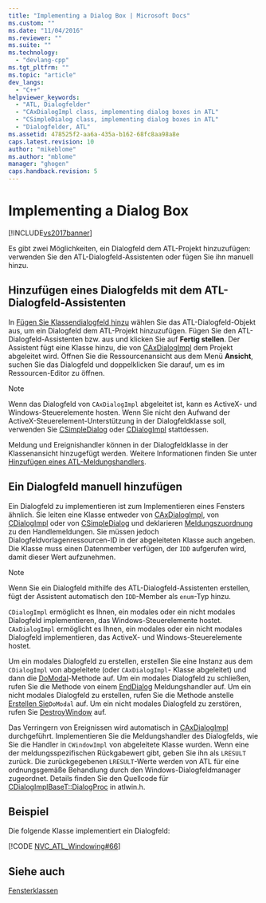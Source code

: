 ```yaml
---
title: "Implementing a Dialog Box | Microsoft Docs"
ms.custom: ""
ms.date: "11/04/2016"
ms.reviewer: ""
ms.suite: ""
ms.technology: 
  - "devlang-cpp"
ms.tgt_pltfrm: ""
ms.topic: "article"
dev_langs: 
  - "C++"
helpviewer_keywords: 
  - "ATL, Dialogfelder"
  - "CAxDialogImpl class, implementing dialog boxes in ATL"
  - "CSimpleDialog class, implementing dialog boxes in ATL"
  - "Dialogfelder, ATL"
ms.assetid: 478525f2-aa6a-435a-b162-68fc8aa98a8e
caps.latest.revision: 10
author: "mikeblome"
ms.author: "mblome"
manager: "ghogen"
caps.handback.revision: 5
---
```

# Implementing a Dialog Box
[!INCLUDE[vs2017banner](../assembler/inline/includes/vs2017banner.md)]

Es gibt zwei Möglichkeiten, ein Dialogfeld dem ATL\-Projekt hinzuzufügen: verwenden Sie den ATL\-Dialogfeld\-Assistenten oder fügen Sie ihn manuell hinzu.  
  
## Hinzufügen eines Dialogfelds mit dem ATL\-Dialogfeld\-Assistenten  
 In [Fügen Sie Klassendialogfeld hinzu](../ide/add-class-dialog-box.md) wählen Sie das ATL\-Dialogfeld\-Objekt aus, um ein Dialogfeld dem ATL\-Projekt hinzuzufügen.  Fügen Sie den ATL\-Dialogfeld\-Assistenten bzw. aus und klicken Sie auf **Fertig stellen**.  Der Assistent fügt eine Klasse hinzu, die von [CAxDialogImpl](../atl/reference/caxdialogimpl-class.md) dem Projekt abgeleitet wird.  Öffnen Sie die Ressourcenansicht aus dem Menü **Ansicht**, suchen Sie das Dialogfeld und doppelklicken Sie darauf, um es im Ressourcen\-Editor zu öffnen.  
  
> [!NOTE]
>  Wenn das Dialogfeld von `CAxDialogImpl` abgeleitet ist, kann es ActiveX\- und Windows\-Steuerelemente hosten.  Wenn Sie nicht den Aufwand der ActiveX\-Steuerelement\-Unterstützung in der Dialogfeldklasse soll, verwenden Sie [CSimpleDialog](../atl/reference/csimpledialog-class.md) oder [CDialogImpl](../atl/reference/cdialogimpl-class.md) stattdessen.  
  
 Meldung und Ereignishandler können in der Dialogfeldklasse in der Klassenansicht hinzugefügt werden.  Weitere Informationen finden Sie unter [Hinzufügen eines ATL\-Meldungshandlers](../atl/adding-an-atl-message-handler.md).  
  
## Ein Dialogfeld manuell hinzufügen  
 Ein Dialogfeld zu implementieren ist zum Implementieren eines Fensters ähnlich.  Sie leiten eine Klasse entweder von [CAxDialogImpl](../atl/reference/caxdialogimpl-class.md), von [CDialogImpl](../atl/reference/cdialogimpl-class.md) oder von [CSimpleDialog](../atl/reference/csimpledialog-class.md) und deklarieren [Meldungszuordnung](../atl/message-maps-atl.md) zu den Handlemeldungen.  Sie müssen jedoch Dialogfeldvorlagenressourcen\-ID in der abgeleiteten Klasse auch angeben.  Die Klasse muss einen Datenmember verfügen, der `IDD` aufgerufen wird, damit dieser Wert aufzunehmen.  
  
> [!NOTE]
>  Wenn Sie ein Dialogfeld mithilfe des ATL\-Dialogfeld\-Assistenten erstellen, fügt der Assistent automatisch den `IDD`\-Member als `enum`\-Typ hinzu.  
  
 `CDialogImpl` ermöglicht es Ihnen, ein modales oder ein nicht modales Dialogfeld implementieren, das Windows\-Steuerelemente hostet.  `CAxDialogImpl` ermöglicht es Ihnen, ein modales oder ein nicht modales Dialogfeld implementieren, das ActiveX\- und Windows\-Steuerelemente hostet.  
  
 Um ein modales Dialogfeld zu erstellen, erstellen Sie eine Instanz aus dem `CDialogImpl` von abgeleitete \(oder `CAxDialogImpl`\- Klasse abgeleitet\) und dann die [DoModal](../Topic/CDialogImpl::DoModal.md)\-Methode auf.  Um ein modales Dialogfeld zu schließen, rufen Sie die Methode von einem [EndDialog](../Topic/CDialogImpl::EndDialog.md) Meldungshandler auf.  Um ein nicht modales Dialogfeld zu erstellen, rufen Sie die Methode anstelle [Erstellen Sie](../Topic/CDialogImpl::Create.md)`DoModal` auf.  Um ein nicht modales Dialogfeld zu zerstören, rufen Sie [DestroyWindow](../Topic/CDialogImpl::DestroyWindow.md) auf.  
  
 Das Verringern von Ereignissen wird automatisch in [CAxDialogImpl](../atl/reference/caxdialogimpl-class.md) durchgeführt.  Implementieren Sie die Meldungshandler des Dialogfelds, wie Sie die Handler in `CWindowImpl` von abgeleitete Klasse wurden.  Wenn eine der meldungsspezifischen Rückgabewert gibt, geben Sie ihn als `LRESULT` zurück.  Die zurückgegebenen `LRESULT`\-Werte werden von ATL für eine ordnungsgemäße Behandlung durch den Windows\-Dialogfeldmanager zugeordnet.  Details finden Sie den Quellcode für [CDialogImplBaseT::DialogProc](../Topic/CDialogImpl::DialogProc.md) in atlwin.h.  
  
## Beispiel  
 Die folgende Klasse implementiert ein Dialogfeld:  
  
 [!CODE [NVC_ATL_Windowing#66](../CodeSnippet/VS_Snippets_Cpp/NVC_ATL_Windowing#66)]  
  
## Siehe auch  
 [Fensterklassen](../atl/atl-window-classes.md)